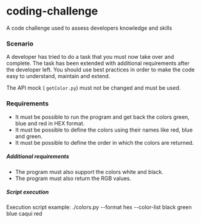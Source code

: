 # coding-challenge
A code challenge used to assess developers knowledge and skills

### Scenario
A developer has tried to do a task that you must now take over and complete.
The task has been extended with additional requirements after the developer left.
You should use best practices in order to make the code easy to understand, maintain and extend.

The API mock ( `getColor.py`) must not be changed and must be used.

### Requirements
- It must be possible to run the program and get back the colors green, blue and red in HEX format.
- It must be possible to define the colors using their names like red, blue and green.
- It must be possible to define the order in which the colors are returned.
##### Additional requirements
- The program must also support the colors white and black.
- The program must also return the RGB values.

##### Script execution
Execution script example: ./colors.py --format hex --color-list black green blue caqui red